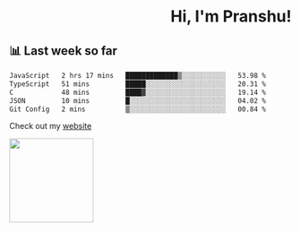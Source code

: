 <div align="right" >
   
   <H1>Hi, I'm Pranshu!</H1>

</div>

## 📊 Last week so far
<!--START_SECTION:waka-->

```txt
JavaScript   2 hrs 17 mins   █████████████▒░░░░░░░░░░░   53.98 %
TypeScript   51 mins         █████░░░░░░░░░░░░░░░░░░░░   20.31 %
C            48 mins         ████▓░░░░░░░░░░░░░░░░░░░░   19.14 %
JSON         10 mins         █░░░░░░░░░░░░░░░░░░░░░░░░   04.02 %
Git Config   2 mins          ▒░░░░░░░░░░░░░░░░░░░░░░░░   00.84 %
```

<!--END_SECTION:waka-->

Check out my [website](https://pranshu05.vercel.app)

<img align="left" width="150" src="https://user-images.githubusercontent.com/70943732/209951571-93b7afe5-f523-4683-b725-5d94b287e94e.png">

